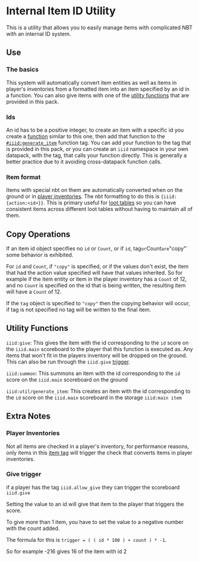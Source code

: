 # Internal Item ID Utility

This is a utility that allows you to easily manage items with complicated NBT with an internal ID system. 

## Use

### The basics
This system will automatically convert item entities as well as items in player's inventories from a formatted item into an item specified by an id in a function. You can also give items with one of the [utility functions](https://github.com/gibbsly/iiid#utility-functions) that are provided in this pack. 

### Ids
An id has to be a positive integer, to create an item with a specific id you create a [function](https://github.com/gibbsly/iiid/blob/main/data/iiid/functions/example.mcfunction) similar to this one, then add that function to the [`#iiid:generate_item`](https://github.com/gibbsly/iiid/blob/main/data/iiid/tags/functions/generate_item.json) function tag. You can add your function to the tag that is provided in this pack, or you can create an `iiid` namespace in your own datapack, with the tag, that calls your function directly. This is generally a better practice due to it avoiding cross-datapack function calls.

### Item format
Items with special nbt on them are automatically converted when on the ground or in [player inventories](https://github.com/gibbsly/iiid#player-inventories). The nbt formatting to do this is `{iiid:{action:<id>}}`. This is primary useful for [loot tables](https://github.com/gibbsly/iiid/blob/main/data/iiid/loot_tables/example.json) so you can have consistent items across different loot tables without having to maintain all of them.

## Copy Operations
If an item id object specifies no `id` or `Count`, or if `id`, tag` or `Count` are `"copy"` some behavior is exhibited.

For `id` and `Count`, if `"copy"` is specified, or if the values don't exist, the item that had the action value specified will have that values inherited. So for example if the item entity or item in the player inventory has a `Count` of 12, and no `Count` is specified on the id that is being written, the resulting item will have a `Count` of 12.

If the `tag` object is specified to `"copy"` then the copying behavior will occur, if tag is not specified no tag will be written to the final item. 

## Utility Functions
`iiid:give`: This gives the item with the id corresponding to the `id` score on the `iiid.main` scoreboard to the player that this function is executed as. Any items that won't fit in the players inventory will be dropped on the ground. This can also be run through the `iiid.give` [trigger](https://github.com/gibbsly/iiid#give-trigger).

`iiid:summon`: This summons an item with the id corresponding to the `id` score on the `iiid.main` scoreboard on the ground

`iiid:util/generate_item`: This creates an item with the id corresponding to the `id` score on the `iiid.main` scoreboard in the storage `iiid:main item`

## Extra Notes
### Player Inventories
Not all items are checked in a player's inventory, for performance reasons, only items in this [item tag](https://github.com/gibbsly/iiid/blob/main/data/iiid/tags/items/player_inventory_item_action_check.json) will trigger the check that converts items in player inventories.

### Give trigger
if a player has the tag `iiid.allow_give` they can trigger the scoreboard `iiid.give`

Setting the value to an id will give that item to the player that triggers the score. 

To give more than 1 item, you have to set the value to a negative number with the count added. 

The formula for this is `trigger = ( ( id * 100 ) + count ) * -1`. 

So for example -216 gives 16 of the item with id 2